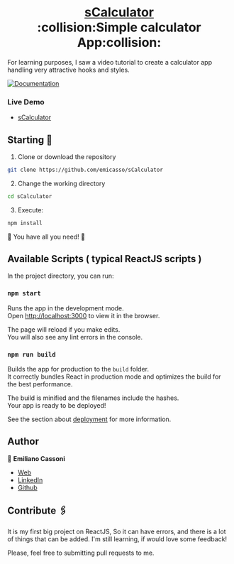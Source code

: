 <h1 align="center" style="border-bottom: none">
    <b>
        <a href="https://scalculadora.netlify.app/">sCalculator</a><br>
    </b>
    :collision:Simple calculator App:collision:<br>
</h1>

For learning purposes, I saw a video tutorial to create a calculator app handling very attractive hooks and styles.

[![Documentation](https://img.shields.io/badge/documentation-yes-brightgreen.svg)](https://github.com/emicasso/sCalculator)

### Live Demo
* [sCalculator](https://scalculadora.netlify.app/)

## Starting 🚀

1. Clone or download the repository 

```bash
git clone https://github.com/emicasso/sCalculator
```
2. Change the working directory

```bash
cd sCalculator
```

3. Execute:

```bash
npm install
```

🌟 You have all you need! 🌟

## Available Scripts ( typical ReactJS scripts )

In the project directory, you can run:

### `npm start`

Runs the app in the development mode.\
Open [http://localhost:3000](http://localhost:3000) to view it in the browser.

The page will reload if you make edits.\
You will also see any lint errors in the console.

### `npm run build`

Builds the app for production to the `build` folder.\
It correctly bundles React in production mode and optimizes the build for the best performance.

The build is minified and the filenames include the hashes.\
Your app is ready to be deployed!

See the section about [deployment](https://facebook.github.io/create-react-app/docs/deployment) for more information.

## Author

👤 **Emiliano Cassoni**

* [Web](https://cedev.netlify.app/#/) 
* [LinkedIn](https://www.linkedin.com/in/emiliano-cassoni/)
* [Github](https://github.com/emicasso)

## Contribute 🖇️

It is my first big project on ReactJS, So it can have errors, and there is a lot of things that can be added. I'm still learning, if would love some feedback!

Please, feel free to submitting pull requests to me.